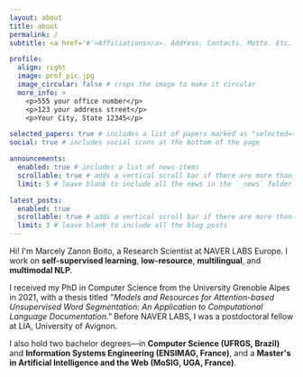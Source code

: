 ```yaml
---
layout: about
title: about
permalink: /
subtitle: <a href='#'>Affiliations</a>. Address. Contacts. Motto. Etc.

profile:
  align: right
  image: prof_pic.jpg
  image_circular: false # crops the image to make it circular
  more_info: >
    <p>555 your office number</p>
    <p>123 your address street</p>
    <p>Your City, State 12345</p>

selected_papers: true # includes a list of papers marked as "selected={true}"
social: true # includes social icons at the bottom of the page

announcements:
  enabled: true # includes a list of news items
  scrollable: true # adds a vertical scroll bar if there are more than 3 news items
  limit: 5 # leave blank to include all the news in the `_news` folder

latest_posts:
  enabled: true
  scrollable: true # adds a vertical scroll bar if there are more than 3 new posts items
  limit: 3 # leave blank to include all the blog posts
---
```


Hi! I'm Marcely Zanon Boito, a Research Scientist at NAVER LABS Europe. I work on **self-supervised learning**, **low-resource**, **multilingual**, and **multimodal NLP**.

I received my PhD in Computer Science from the University Grenoble Alpes in 2021, with a thesis titled *"Models and Resources for Attention-based Unsupervised Word Segmentation: An Application to Computational Language Documentation."* Before NAVER LABS, I was a postdoctoral fellow at LIA, University of Avignon.

I also hold two bachelor degrees—in **Computer Science (UFRGS, Brazil)** and **Information Systems Engineering (ENSIMAG, France)**, and a **Master's in Artificial Intelligence and the Web (MoSIG, UGA, France)**.
